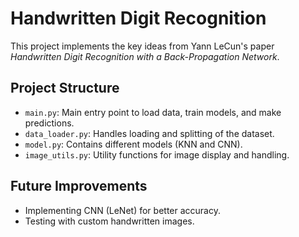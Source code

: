 # Handwritten Digit Recognition

This project implements the key ideas from Yann LeCun's paper *Handwritten Digit Recognition with a Back-Propagation Network*.

## Project Structure
- `main.py`: Main entry point to load data, train models, and make predictions.
- `data_loader.py`: Handles loading and splitting of the dataset.
- `model.py`: Contains different models (KNN and CNN).
- `image_utils.py`: Utility functions for image display and handling.

## Future Improvements
- Implementing CNN (LeNet) for better accuracy.
- Testing with custom handwritten images.
